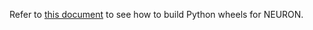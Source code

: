 Refer to [this document](../../docs/install/python_wheels.md) to see how to build Python wheels for NEURON.

